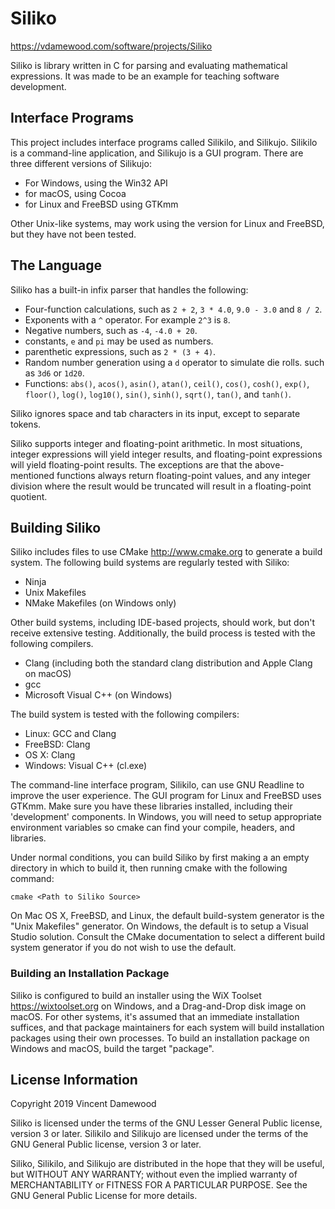 # Siliko

<https://vdamewood.com/software/projects/Siliko>

Siliko is library written in C for parsing and evaluating
mathematical expressions. It was made to be an example for teaching
software development.

## Interface Programs

This project includes interface programs called Silikilo, and
Silikujo. Silikilo is a command-line application, and Silikujo is
a GUI program. There are three different versions of Silikujo:

* For Windows, using the Win32 API
* for macOS, using Cocoa
* for Linux and FreeBSD using GTKmm

Other Unix-like systems, may work using the version for Linux and
FreeBSD, but they have not been tested.

## The Language

Siliko has a built-in infix parser that handles the following:

* Four-function calculations, such as `2 + 2`, `3 * 4.0`, `9.0 - 3.0`
  and `8 / 2`.
* Exponents with a `^` operator. For example `2^3` is `8`.
* Negative numbers, such as `-4`, `-4.0 + 20`.
* constants, `e` and `pi` may be used as numbers.
* parenthetic expressions, such as `2 * (3 + 4)`.
* Random number generation using a `d` operator to simulate die rolls.
  such as `3d6` or `1d20`.
* Functions: `abs()`, `acos()`, `asin()`, `atan()`, `ceil()`, `cos()`,
  `cosh()`, `exp()`, `floor()`, `log()`, `log10()`, `sin()`, `sinh()`,
  `sqrt()`, `tan()`, and `tanh()`.

Siliko ignores space and tab characters in its input, except to
separate tokens.

Siliko supports integer and floating-point arithmetic. In most
situations, integer expressions will yield integer results, and
floating-point expressions will yield floating-point results. The
exceptions are that the above-mentioned functions always return
floating-point values, and any integer division where the result would
be truncated will result in a floating-point quotient.

## Building Siliko

Siliko includes files to use CMake <http://www.cmake.org> to generate
a build system. The following build systems are regularly tested with
Siliko:

* Ninja
* Unix Makefiles
* NMake Makefiles (on Windows only)

Other build systems, including IDE-based projects, should work, but
don't receive extensive testing. Additionally, the build process is
tested with the following compilers.

* Clang (including both the standard clang distribution and Apple Clang
    on macOS)
* gcc
* Microsoft Visual C++ (on Windows)

The build system is tested with the following compilers:

* Linux: GCC and Clang
* FreeBSD: Clang
* OS X: Clang
* Windows: Visual C++ (cl.exe)

The command-line interface program, Silikilo, can use GNU Readline
to improve the user experience. The GUI program for Linux and FreeBSD
uses GTKmm. Make sure you have these libraries installed, including
their 'development' components. In Windows, you will need to setup
appropriate environment variables so cmake can find your compile,
headers, and libraries.

Under normal conditions, you can build Siliko by first making a
an empty directory in which to build it, then running cmake with the
following command:

```Command-Line
cmake <Path to Siliko Source>
```

On Mac OS X, FreeBSD, and Linux, the default build-system generator is
the "Unix Makefiles" generator.  On Windows, the default is to setup a
Visual Studio solution. Consult the CMake documentation to select a
different build system generator if you do not wish to use the default.

### Building an Installation Package

Siliko is configured to build an installer using the WiX Toolset
<https://wixtoolset.org> on Windows, and a Drag-and-Drop disk image on
macOS. For other systems, it's assumed that an immediate installation
suffices, and that package maintainers for each system will build
installation packages using their own processes. To build an
installation package on Windows and macOS, build the target "package".

## License Information

Copyright 2019 Vincent Damewood

Siliko is licensed under the terms of the GNU Lesser General Public
license, version 3 or later. Silikilo and Silikujo are licensed
under the terms of the GNU General Public license, version 3 or later.

Siliko, Silikilo, and Silikujo are distributed in the hope that
they will be useful, but WITHOUT ANY WARRANTY; without even the implied
warranty of MERCHANTABILITY or FITNESS FOR A PARTICULAR PURPOSE. See the
GNU General Public License for more details.
